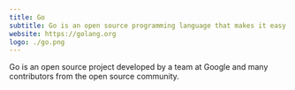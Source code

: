 ```yaml
---
title: Go
subtitle: Go is an open source programming language that makes it easy to build simple, reliable, and efficient software.
website: https://golang.org
logo: ./go.png
---
```


Go is an open source project developed by a team at Google and many contributors from the open source community.
